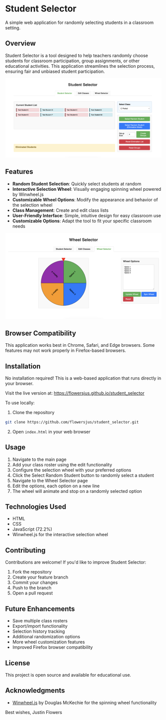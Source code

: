 # Student Selector

A simple web application for randomly selecting students in a classroom setting.

## Overview

Student Selector is a tool designed to help teachers randomly choose students for classroom participation, group assignments, or other educational activities. This application streamlines the selection process, ensuring fair and unbiased student participation.

![Application Interface](images/index.png)

## Features

- **Random Student Selection**: Quickly select students at random
- **Interactive Selection Wheel**: Visually engaging spinning wheel powered by Winwheel.js
- **Customizable Wheel Options**: Modify the appearance and behavior of the selection wheel
- **Class Management**: Create and edit class lists
- **User-Friendly Interface**: Simple, intuitive design for easy classroom use
- **Customizable Options**: Adapt the tool to fit your specific classroom needs

![Selection Wheel](images/wheel.png)

## Browser Compatibility

This application works best in Chrome, Safari, and Edge browsers. Some features may not work properly in Firefox-based browsers.

## Installation

No installation required! This is a web-based application that runs directly in your browser.

Visit the live version at: https://flowersjus.github.io/student_selector

To use locally:

1. Clone the repository
```bash
git clone https://github.com/flowersjus/student_selector.git
```

2. Open `index.html` in your web browser

## Usage

1. Navigate to the main page
2. Add your class roster using the edit functionality
3. Configure the selection wheel with your preferred options
4. Click the Select Random Student button to randomly select a student
5. Navigate to the Wheel Selector page
6. Edit the options, each option on a new line
7. The wheel will animate and stop on a randomly selected option

## Technologies Used

- HTML
- CSS
- JavaScript (72.2%)
- Winwheel.js for the interactive selection wheel

## Contributing

Contributions are welcome! If you'd like to improve Student Selector:

1. Fork the repository
2. Create your feature branch
3. Commit your changes
4. Push to the branch
5. Open a pull request

## Future Enhancements

- Save multiple class rosters
- Export/import functionality
- Selection history tracking
- Additional randomization options
- More wheel customization features
- Improved Firefox browser compatibility

## License

This project is open source and available for educational use.

## Acknowledgments

- [Winwheel.js](https://github.com/zarocknz/javascript-winwheel) by Douglas McKechie for the spinning wheel functionality

Best wishes,
Justin Flowers
